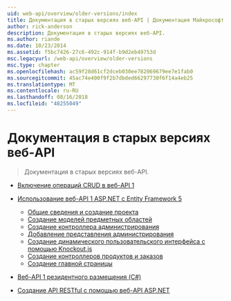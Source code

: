 ```yaml
---
uid: web-api/overview/older-versions/index
title: Документация в старых версиях веб-API | Документация Майкрософт
author: rick-anderson
description: Документация в старых версиях веб-API.
ms.author: riande
ms.date: 10/23/2014
ms.assetid: f5bc7426-27c6-492c-914f-b9d2eb49753d
msc.legacyurl: /web-api/overview/older-versions
msc.type: chapter
ms.openlocfilehash: ac59f28d61cf2dceb030ee782069679ee7e1fab0
ms.sourcegitcommit: 45ac74e400f9f2b7dbded66297730f6f14a4eb25
ms.translationtype: MT
ms.contentlocale: ru-RU
ms.lasthandoff: 08/16/2018
ms.locfileid: "48255049"
---
```

<a name="documentation-on-older-versions-of-web-api"></a>Документация в старых версиях веб-API
====================
> Документация в старых версиях веб-API.


- [Включение операций CRUD в веб-API 1](creating-a-web-api-that-supports-crud-operations.md)
- [Использование веб-API 1 ASP.NET с Entity Framework 5](using-web-api-1-with-entity-framework-5/index.md)

    - [Общие сведения и создание проекта](using-web-api-1-with-entity-framework-5/using-web-api-with-entity-framework-part-1.md)
    - [Создание моделей предметных областей](using-web-api-1-with-entity-framework-5/using-web-api-with-entity-framework-part-2.md)
    - [Создание контроллера администрирования](using-web-api-1-with-entity-framework-5/using-web-api-with-entity-framework-part-3.md)
    - [Добавление представления администрирования](using-web-api-1-with-entity-framework-5/using-web-api-with-entity-framework-part-4.md)
    - [Создание динамического пользовательского интерфейса с помощью Knockout.js](using-web-api-1-with-entity-framework-5/using-web-api-with-entity-framework-part-5.md)
    - [Создание контроллеров продуктов и заказов](using-web-api-1-with-entity-framework-5/using-web-api-with-entity-framework-part-6.md)
    - [Создание главной страницы](using-web-api-1-with-entity-framework-5/using-web-api-with-entity-framework-part-7.md)
- [Веб-API 1 резидентного размещения (C#)](self-host-a-web-api.md)
- [Создание API RESTful с помощью веб-API ASP.NET](build-restful-apis-with-aspnet-web-api.md)
